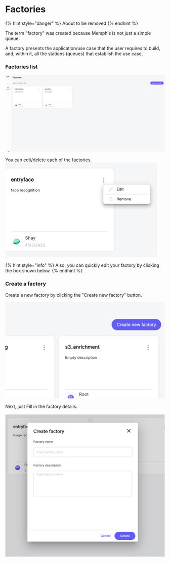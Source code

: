 # Factories

{% hint style="danger" %}
About to be removed
{% endhint %}

The term "factory" was created because Memphis is not just a simple queue.&#x20;

A factory presents the application/use case that the user requires to build, and, within it, all the stations (queues) that establish the use case.&#x20;

### Factories list

![](<../.gitbook/assets/Factories list>)

You can edit/delete each of the factories.\
![](<../.gitbook/assets/Factory menu>)

{% hint style="info" %}
Also, you can quickly edit your factory by clicking the box shown below.
{% endhint %}

### Create a factory

Create a new factory by clicking the "Create new factory" button.

![](<../.gitbook/assets/Create factory button>)





Next, just Fill in the factory details.\
\
![](<../.gitbook/assets/Create factory details.png>)
